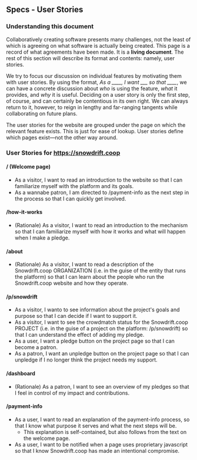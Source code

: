 ## Specs - User Stories

### Understanding this document

Collaboratively creating software presents many challenges, not the least of
which is agreeing on what software is actually being created. This page is a
record of what agreements have been made. It is a **living document**. The rest
of this section will describe its format and contents: namely, user stories.

We try to focus our discussion on individual features by motivating them with
user stories. By using the format, *As a ____, I want ___ so that ____*, we can
have a concrete discussion about *who* is using the feature, *what* it provides,
and *why* it is useful. Deciding on a user story is only the first step, of
course, and can certainly be contentious in its own right. We can always return
to it, however, to reign in lengthy and far-ranging tangents while collaborating
on future plans.

The user stories for the website are grouped under the page on which the relevant
feature exists. This is just for ease of lookup. User stories define which pages
exist—not the other way around.

### User Stories for https://snowdrift.coop

####  / (Welcome page)
-  As a visitor, I want to read an introduction to the website so that I can
   familiarize myself with the platform and its goals.
-  As a wannabe patron, I am directed to /payment-info as the next step in the
   process so that I can quickly get involved.

####  /how-it-works
-  (Rationale) As a visitor, I want to read an introduction to the mechanism so
   that I can familiarize myself with how it works and what will happen when I
   make a pledge.

####  /about
-  (Rationale) As a visitor, I want to read a description of the Snowdrift.coop
   ORGANIZATION (i.e. in the guise of the entity that runs the platform) so that
   I can learn about the people who run the Snowdrift.coop website and how they
   operate.

####  /p/snowdrift
-  As a visitor, I wanto to see information about the project's goals and
   purpose so that I can decide if I want to support it.
-  As a visitor, I want to see the crowdmatch status for the Snowdrift.coop
   PROJECT (i.e. in the guise of a project on the platform: /p/snowdrift) so
   that I can understand the effect of adding my pledge.
-  As a user, I want a pledge button on the project page so that I can become a
   patron.
-  As a patron, I want an unpledge button on the project page so that I can
   unpledge if I no longer think the project needs my support.

####  /dashboard
-  (Rationale) As a patron, I want to see an overview of my pledges so that I
   feel in control of my impact and contributions.

####  /payment-info
-  As a user, I want to read an explanation of the payment-info process, so that
   I know what purpose it serves and what the next steps will be.
    -  This explanation is self-contained, but also follows from the text on the
       welcome page.
-  As a user, I want to be notified when a page uses proprietary javascript so
   that I know Snowdrift.coop has made an intentional compromise.
